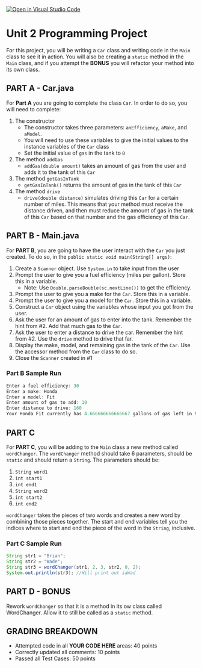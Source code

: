 [![Open in Visual Studio Code](https://classroom.github.com/assets/open-in-vscode-f059dc9a6f8d3a56e377f745f24479a46679e63a5d9fe6f495e02850cd0d8118.svg)](https://classroom.github.com/online_ide?assignment_repo_id=5624790&assignment_repo_type=AssignmentRepo)
# Unit 2 Programming Project

For this project, you will be writing a `Car` class and writing code in the `Main` class to see it in action. You will also be creating a `static` method in the `Main` class, and if you attempt the **BONUS** you will refactor your method into its own class.

## PART A - Car.java

For **Part A** you are going to complete the class `Car`. In order to do so, you will need to complete:

1. The constructor
   - The constructor takes three parameters: `anEfficiency`, `aMake`, and `aModel`.
   - You will need to use these variables to give the initial values to the instance variables of the `Car` class
   - Set the initial value of `gas` in the tank to `0`
2. The method `addGas`
   - `addGas(double amount)` takes an amount of gas from the user and adds it to the tank of this `Car`
3. The method `getGasInTank`
   - `getGasInTank()` returns the amount of gas in the tank of this `Car`
4. The method `drive`
   - `drive(double distance)` simulates driving this `Car` for a certain number of miles. This means that your method must receive the distance driven, and then must reduce the amount of gas in the tank of this `Car` based on that number and the gas efficiency of this `Car`.

## PART B - Main.java

For **PART B**, you are going to have the user interact with the `Car` you just created. To do so, in the `public static void main(String[] args)`:

1. Create a `Scanner` object. Use `System.in` to take input from the user
2. Prompt the user to give you a fuel efficiency (miles per gallon). Store this in a variable.
   - Note: Use `Double.parseDouble(sc.nextLine())` to get the efficiency.
3. Prompt the user to give you a make for the `Car`. Store this in a variable.
4. Prompt the user to give you a model for the `Car`. Store this in a variable.
5. Construct a `Car` object using the variables whose input you got from the user.
6. Ask the user for an amount of gas to enter into the tank. Remember the hint from #2. Add that much gas to the `Car`.
7. Ask the user to enter a distance to drive the car. Remember the hint from #2. Use the `drive` method to drive that far.
8. Display the make, model, and remaining gas in the tank of the `Car`. Use the accessor method from the `Car` class to do so.
9. Close the `Scanner` created in #1

### Part B Sample Run

```java
Enter a fuel efficiency: 30
Enter a make: Honda
Enter a model: Fit
Enter amount of gas to add: 10
Enter distance to drive: 160
Your Honda Fit currently has 4.666666666666667 gallons of gas left in the tank
```

## PART C

For **PART C**, you will be adding to the `Main` class a new method called `wordChanger`. The `wordChanger` method should take 6 parameters, should be `static` and should return a `String`. The parameters should be:

1. `String word1`
2. `int start1`
3. `int end1`
4. `String word2`
5. `int start2`
6. `int end2`

`wordChanger` takes the pieces of two words and creates a new word by combining those pieces together. The start and end variables tell you the indices where to start and end the piece of the word in the `String`, inclusive.

### Part C Sample Run

```java
String str1 = "Brian";
String str2 = "Wade";
String str3 = wordChanger(str1, 2, 3, str2, 0, 2);
System.out.println(str3); //Will print out iaWad
```

## PART D - BONUS

Rework `wordChanger` so that it is a method in its ow class called WordChanger. Allow it to still be called as a `static` method.

## GRADING BREAKDOWN

- Attempted code in all **YOUR CODE HERE** areas: 40 points
- Correctly updated all comments: 10 points
- Passed all Test Cases: 50 points
